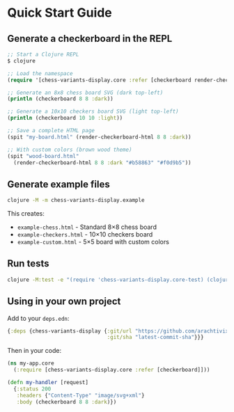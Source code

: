 # Quick Start Guide

## Generate a checkerboard in the REPL

```clojure
;; Start a Clojure REPL
$ clojure

;; Load the namespace
(require '[chess-variants-display.core :refer [checkerboard render-checkerboard-html]])

;; Generate an 8x8 chess board SVG (dark top-left)
(println (checkerboard 8 8 :dark))

;; Generate a 10x10 checkers board SVG (light top-left)
(println (checkerboard 10 10 :light))

;; Save a complete HTML page
(spit "my-board.html" (render-checkerboard-html 8 8 :dark))

;; With custom colors (brown wood theme)
(spit "wood-board.html" 
  (render-checkerboard-html 8 8 :dark "#b58863" "#f0d9b5"))
```

## Generate example files

```bash
clojure -M -m chess-variants-display.example
```

This creates:
- `example-chess.html` - Standard 8×8 chess board
- `example-checkers.html` - 10×10 checkers board  
- `example-custom.html` - 5×5 board with custom colors

## Run tests

```bash
clojure -M:test -e "(require 'chess-variants-display.core-test) (clojure.test/run-tests 'chess-variants-display.core-test)"
```

## Using in your own project

Add to your `deps.edn`:

```clojure
{:deps {chess-variants-display {:git/url "https://github.com/arachtivix/chess-variants-display"
                                :git/sha "latest-commit-sha"}}}
```

Then in your code:

```clojure
(ns my-app.core
  (:require [chess-variants-display.core :refer [checkerboard]]))

(defn my-handler [request]
  {:status 200
   :headers {"Content-Type" "image/svg+xml"}
   :body (checkerboard 8 8 :dark)})
```
